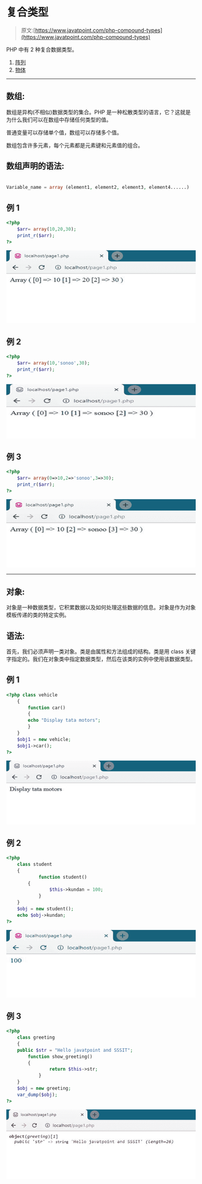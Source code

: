 # 复合类型

> 原文:[https://www.javatpoint.com/php-compound-types](https://www.javatpoint.com/php-compound-types)

PHP 中有 2 种复合数据类型。

1.  [阵列](#array)
2.  [物体](#object)

* * *

## 数组:

数组是异构(不相似)数据类型的集合。PHP 是一种松散类型的语言，它？这就是为什么我们可以在数组中存储任何类型的值。

普通变量可以存储单个值，数组可以存储多个值。

数组包含许多元素，每个元素都是元素键和元素值的组合。

## 数组声明的语法:

```php

Variable_name = array (element1, element2, element3, element4......)

```

## 例 1

```php
<?php
	$arr= array(10,20,30);
	print_r($arr);
?>

```

![PHP Compound Types](img/5eff1ce1dc63cd313e5961153cd149f2.png)

## 例 2

```php
<?php
	$arr= array(10,'sonoo',30);
	print_r($arr);
?>

```

![PHP Compound Types](img/1590a1660fefed4ebb867f5a4a710df6.png)

## 例 3

```php
<?php
	$arr= array(0=>10,2=>'sonoo',3=>30);
	print_r($arr);
?>

```

![PHP Compound Types](img/a9ea3097943c94df14095517f447cdf2.png)

* * *

## 对象:

对象是一种数据类型，它积累数据以及如何处理这些数据的信息。对象是作为对象模板传递的类的特定实例。

## 语法:

首先，我们必须声明一类对象。类是由属性和方法组成的结构。类是用 class 关键字指定的。我们在对象类中指定数据类型，然后在该类的实例中使用该数据类型。

## 例 1

```php
<?php class vehicle
	{
		function car()
		{         
		echo "Display tata motors";
		}
	}
	$obj1 = new vehicle;
	$obj1->car(); 
?>

```

![PHP Compound Types](img/1a2829808f124de2324435ea091aaf3a.png)

## 例 2

```php
<?php
	class student 
	{
    		function student() 
		{
        		$this->kundan = 100;
    		}
	}	
	$obj = new student();
	echo $obj->kundan;
?>

```

![PHP Compound Types](img/38fefaed3ef9e6f0af69ba7719540cbe.png)

## 例 3

```php
<?php
	class greeting
	{
	public $str = "Hello javatpoint and SSSIT";
		function show_greeting()
		{
        		return $this->str;
    		}
	}
	$obj = new greeting;
	var_dump($obj);
?>

```

![PHP Compound Types](img/dccd8091fd5bbab6ff8d7cde4d776f62.png)